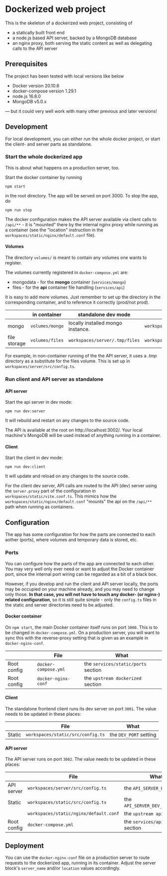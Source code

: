 # Dockerized web project

This is the skeleton of a dockerized web project, consisting of

- a statically built front end
- a node.js based API server, backed by a MongoDB database
- an nginx proxy, both serving the static content as well as delegating calls to the API server


## Prerequisites

The project has been tested with local versions like below

- Docker version 20.10.6
- docker-compose version 1.29.1
- node.js 16.8.0
- MongoDB v5.0.x

&mdash; but it could very well work with many other previous and later versions!

## Development

For local development, you can either run the whole docker project, or start the client- and server parts as standalone.

### Start the whole dockerized app

This is about what happens on a production server, too.

Start the docker container by running

    npm start

in the root directory.  The app will be served on port 3000.  To stop the app, do

    npm run stop

The docker configuration makes the API server available via client calls to `/api/**` - it is "mounted" there by the internal nginx proxy while running as a container (see the "location" instruction in the `workspaces/static/nginx/default.conf` file).

#### Volumes

The directory `volumes/` is meant to contain any volumes one wants to register.  

The volumes currently registered in `docker-compose.yml` are:

- mongodata - for the **mongo** container (`services/mongo`)
- files - for the **api** container file handling (`services/api`)

It is easy to add more volumes.  Just remember to set up the directory in the corresponding container, and to reference it correctly (prod/not prod).

|              | in container     | standalone dev mode               | configured at                     |
|--------------|------------------|-----------------------------------|-----------------------------------|
| mongo        | `volumes/mongo`  | locally installed mongo instance. | `workspaces/server/src/config.ts`    |
| file storage | `volumes/files`  | `workspaces/server/.tmp/files`    | `workspaces/server/src/config.ts`    |

For example, in non-container running of the the API server, it uses a _.tmp_ directory as a substitute for the files volume.  This is set up in `workspaces/server/src/config.ts`.



### Run client and API server as standalone


#### API server

Start the api server in dev mode:

    npm run dev:server

It will rebuild and restart on any changes to the source code.

The API is available at the root on http://localhost:3002/. Your local machine's MongoDB will be used instead of anything running in a container.

#### Client

Start the client in dev mode:

    npm run dev:client

It will update and reload on any changes to the source code.


For the client dev server, API calls are routed to the API (dev) server using the `server.proxy` part of the configuration in `workspaces/static/vite.conf.ts`.  This mimics how the `workspaces/static/nginx/default.conf` "mounts" the api on the `/api/**` path when running as containers.


## Configuration

The app has some configuration for how the parts are connected to each aother (ports), where volumes and
temporary data is stored, etc.

### Ports

You can configure how the parts of the app are connected to each other.  You may very well only ever need or want
to adjust the Docker container port, since the internal port wiring can be regarded as a bit of a black box.

However, if you develop and run the client and API server locally, the ports may be occupied on your machine
already, and you may need to change only those.  **In that case, you will not have to touch any docker-
(or nginx-) related configuration**, so it is still quite simple - only the `config.ts` files in the static and server directories need to be adjusted.

#### Docker container

On `npm start`, the main Docker container itself runs on port `3000`.  This is to be changed in `docker-compose.yml`.  On a production server, you will want to sync this with the reverse-proxy setting that is given as an example in `docker-nginx-conf`.

|                | File                      | What                                |
|----------------|---------------------------|-------------------------------------|
| Root config    | `docker-compose.yml`      | the `services/static/ports` section |
| Root config    | `docker-nginx-conf`       | the `upstream dockerized` section   |


#### Client

The standalone frontend client runs its dev server on port `3001`. The value needs to be updated in these places:

|                | File                               | What                             |
|----------------|------------------------------------|----------------------------------|
| Static         | `workspaces/static/src/config.ts`  | the `DEV_PORT` setting           |

#### API server

The API server runs on port `3002`.  The value needs to be updated in these places:

|                | File                                   | What                             |
|----------------|----------------------------------------|----------------------------------|
| API server     | `workspaces/server/src/config.ts`      | the `API_SERVER_PORT` setting    |
| Static         | `workspaces/static/src/config.ts`      | the `API_SERVER_DEV_PORT`setting |
|                | `workspaces/static/nginx/default.conf` | the `upstream api` block         |
| Root config    | `docker-compose.yml`                   | the `services/api/ports` section |




## Deployment

You can use the `docker-nginx-conf` file on a production server to route requests to the dockerized app, running in its container.  Adjust the server block's `server_name` and/or `location` values accordingly.

